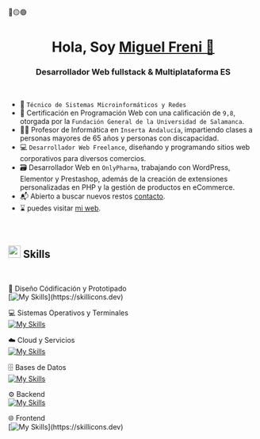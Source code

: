 

<div>
🔴🟡🟢<br>
</div>


<h1 align="center">Hola, Soy <a href="https://github.com/Miguel-Freni" target="blank">
Miguel Freni 👋</a></h1>
<h3 align="center">Desarrollador Web fullstack & Multiplataforma &#69;&#83;</h3>



<br>

- 🛜 `Técnico de Sistemas Microinformáticos y Redes`
- 🧵 Certificación en Programación Web con una calificación de `9,8`, otorgada por la `Fundación General de la Universidad de Salamanca`.
- 👨‍💻 Profesor de Informática en `Inserta Andalucía`, impartiendo clases a personas mayores de 65 años y personas con discapacidad.
- 💻 `Desarrollador Web Freelance`, diseñando y programando sitios web corporativos para diversos comercios.
- 🗃️ Desarrollador Web en `OnlyPharma`, trabajando con WordPress, Elementor y Prestashop, además de la creación de extensiones personalizadas en PHP y la gestión de productos en eCommerce.
- 📬 Abierto a buscar nuevos restos [contacto](mailto:contacto@miguelfreni.com).
- ⌛ puedes visitar [mi web](https://miguelfreni.com).
<br>


## <img src="https://media2.giphy.com/media/QssGEmpkyEOhBCb7e1/giphy.gif?cid=ecf05e47a0n3gi1bfqntqmob8g9aid1oyj2wr3ds3mg700bl&rid=giphy.gif" width ="25"><b> Skills</b>
<br>


🎨 Diseño Códificación y Prototipado <br>
[![My Skills](https://skillicons.dev/icons?i=figma,androidstudio,vscode,git,idea,phpstorm,pycharm,sublime,wordpress,)](https://skillicons.dev)


💻 Sistemas Operativos y Terminales <br>
[![My Skills](https://skillicons.dev/icons?i=linux,kali,apple,windows,bash,powershell, )](https://skillicons.dev)


☁️ Cloud y Servicios  <br>
[![My Skills](https://skillicons.dev/icons?i=firebase,supabase,cloudflare, )](https://skillicons.dev)


🗄️ Bases de Datos <br>
[![My Skills](https://skillicons.dev/icons?i=mysql,postgres,sqlite,mongodb, )](https://skillicons.dev)

⚙️ Backend <br>
[![My Skills](https://skillicons.dev/icons?i=nodejs,express,laravel,php,py,kotlin, )](https://skillicons.dev)

🌐 Frontend <br>
[![My Skills](https://skillicons.dev/icons?i=html,css,js,jquery,ts,bootstrap,sass,react,angular,nextjs,)](https://skillicons.dev)
